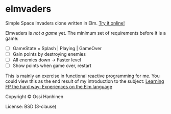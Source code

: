 # elmvaders
Simple Space Invaders clone written in Elm. [Try it online!](https://ohanhi.github.io/elmvaders/)

Elmvaders is *not a game* yet.
The minimum set of requirements before it is a game:
- [ ] GameState = Splash | Playing | GameOver
- [ ] Gain points by destroying enemies
- [ ] All enemies down -> Faster level
- [ ] Show points when game over, restart

This is mainly an exercise in functional reactive programming for me.
You could view this as the end result of my introduction to the subject:
[Learning FP the hard way: Experiences on the Elm language](https://gist.github.com/ohanhi/0d3d83cf3f0d7bbea9db)


Copyright &copy; Ossi Hanhinen

License: BSD (3-clause)
